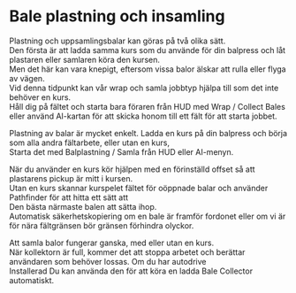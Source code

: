 # Bale plastning och insamling

  
Plastning och uppsamlingsbalar kan göras på två olika sätt.  
Den första är att ladda samma kurs som du använde för din balpress och låt plastaren eller samlaren köra den kursen.  
Men det här kan vara knepigt, eftersom vissa balor älskar att rulla eller flyga av vägen.  
Vid denna tidpunkt kan vår wrap och samla jobbtyp hjälpa till som det inte behöver en kurs.  
Håll dig på fältet och starta bara föraren från HUD med Wrap / Collect Bales eller använd AI-kartan för att skicka honom till ett fält för att starta jobbet.  

  
Plastning av balar är mycket enkelt. Ladda en kurs på din balpress och börja som alla andra fältarbete, eller utan en kurs,  
Starta det med Balplastning / Samla från HUD eller AI-menyn.  

  
När du använder en kurs kör hjälpen med en förinställd offset så att plastarens pickup är mitt i kursen.  
Utan en kurs skannar kurspelet fältet för oöppnade balar och använder Pathfinder för att hitta ett sätt att  
Den bästa närmaste balen att sätta ihop.  
Automatisk säkerhetskopiering om en bale är framför fordonet eller om vi är för nära fältgränsen bör gränsen förhindra olyckor.  

  
Att samla balor fungerar ganska, med eller utan en kurs.  
När kollektorn är full, kommer det att stoppa arbetet och berättar användaren som behöver lossas. Om du har autodrive  
Installerad Du kan använda den för att köra en ladda Bale Collector automatiskt.  

